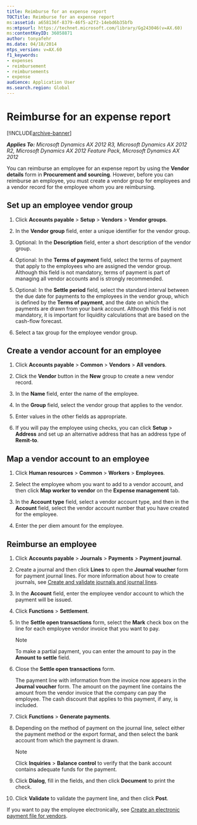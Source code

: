 ```yaml
---
title: Reimburse for an expense report
TOCTitle: Reimburse for an expense report
ms:assetid: a658136f-8379-46f5-a2f2-14ebd6b35bfb
ms:mtpsurl: https://technet.microsoft.com/library/Gg243046(v=AX.60)
ms:contentKeyID: 36058871
author: tonyafehr
ms.date: 04/18/2014
mtps_version: v=AX.60
f1_keywords:
- expenses
- reimbursement
- reimbursements
- expense
audience: Application User
ms.search.region: Global
---
```


# Reimburse for an expense report 


[!INCLUDE[archive-banner](includes/archive-banner.md)]


_**Applies To:** Microsoft Dynamics AX 2012 R3, Microsoft Dynamics AX 2012 R2, Microsoft Dynamics AX 2012 Feature Pack, Microsoft Dynamics AX 2012_

You can reimburse an employee for an expense report by using the **Vendor details** form in **Procurement and sourcing**. However, before you can reimburse an employee, you must create a vendor group for employees and a vendor record for the employee whom you are reimbursing.

## Set up an employee vendor group

1.  Click **Accounts payable** \> **Setup** \> **Vendors** \> **Vendor groups**.

2.  In the **Vendor group** field, enter a unique identifier for the vendor group.

3.  Optional: In the **Description** field, enter a short description of the vendor group.

4.  Optional: In the **Terms of payment** field, select the terms of payment that apply to the employees who are assigned the vendor group. Although this field is not mandatory, terms of payment is part of managing all vendor accounts and is strongly recommended.

5.  Optional: In the **Settle period** field, select the standard interval between the due date for payments to the employees in the vendor group, which is defined by the **Terms of payment**, and the date on which the payments are drawn from your bank account. Although this field is not mandatory, it is important for liquidity calculations that are based on the cash-flow forecast.

6.  Select a tax group for the employee vendor group.

## Create a vendor account for an employee

1.  Click **Accounts payable** \> **Common** \> **Vendors** \> **All vendors**.

2.  Click the **Vendor** button in the **New** group to create a new vendor record.

3.  In the **Name** field, enter the name of the employee.

4.  In the **Group** field, select the vendor group that applies to the vendor.

5.  Enter values in the other fields as appropriate.

6.  If you will pay the employee using checks, you can click **Setup** \> **Address** and set up an alternative address that has an address type of **Remit-to**.

## Map a vendor account to an employee

1.  Click **Human resources** \> **Common** \> **Workers** \> **Employees**.

2.  Select the employee whom you want to add to a vendor account, and then click **Map worker to vendor** on the **Expense management** tab.

3.  In the **Account type** field, select a vendor account type, and then in the **Account** field, select the vendor account number that you have created for the employee.

4.  Enter the per diem amount for the employee.

## Reimburse an employee

1.  Click **Accounts payable** \> **Journals** \> **Payments** \> **Payment journal**.

2.  Create a journal and then click **Lines** to open the **Journal voucher** form for payment journal lines. For more information about how to create journals, see [Create and validate journals and journal lines](create-and-validate-journals-and-journal-lines.md).

3.  In the **Account** field, enter the employee vendor account to which the payment will be issued.

4.  Click **Functions** \> **Settlement**.

5.  In the **Settle open transactions** form, select the **Mark** check box on the line for each employee vendor invoice that you want to pay.
    

    > [!NOTE]
    > <P>To make a partial payment, you can enter the amount to pay in the <STRONG>Amount to settle</STRONG> field.</P>



6.  Close the **Settle open transactions** form.
    
    The payment line with information from the invoice now appears in the **Journal voucher** form. The amount on the payment line contains the amount from the vendor invoice that the company can pay the employee. The cash discount that applies to this payment, if any, is included.

7.  Click **Functions** \> **Generate payments**.

8.  Depending on the method of payment on the journal line, select either the payment method or the export format, and then select the bank account from which the payment is drawn.
    

    > [!NOTE]
    > <P>Click <STRONG>Inquiries</STRONG> &gt; <STRONG>Balance control</STRONG> to verify that the bank account contains adequate funds for the payment.</P>



9.  Click **Dialog**, fill in the fields, and then click **Document** to print the check.

10. Click **Validate** to validate the payment line, and then click **Post**.

If you want to pay the employee electronically, see [Create an electronic payment file for vendors](create-an-electronic-payment-file-for-vendors.md).

  


